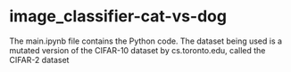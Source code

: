 # image_classifier-cat-vs-dog
The main.ipynb file contains the Python code. The dataset being used is a mutated version of the CIFAR-10 dataset by cs.toronto.edu, called the CIFAR-2 dataset
